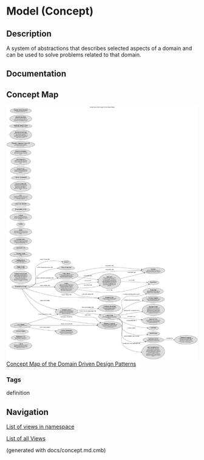 # Model (Concept)
## Description
A system of abstractions that describes selected aspects of a domain
and can be used to solve problems related to that domain.

## Documentation


## Concept Map
![Concept Map of the Domain Driven Design Patterns](../../software-development/domain-driven-design/concept-view.png)
[Concept Map of the Domain Driven Design Patterns](../../software-development/domain-driven-design/concept-view.md)

### Tags
definition


## Navigation
[List of views in namespace](./views-in-namespace.md)

[List of all Views](../../views.md)

(generated with docs/concept.md.cmb)
